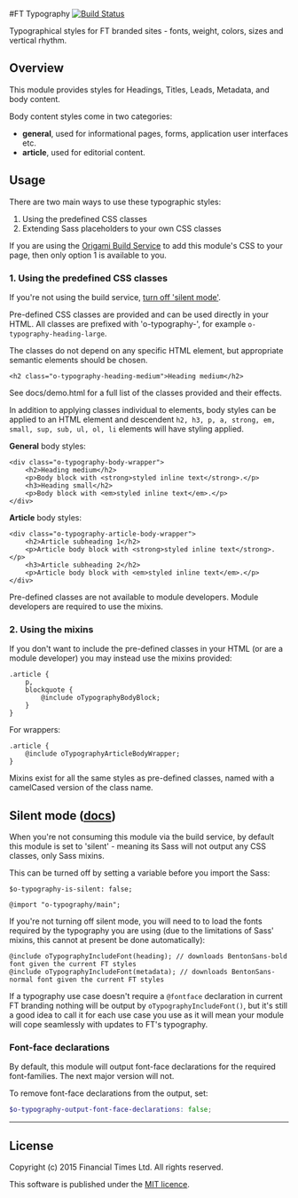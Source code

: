 #FT Typography [![Build Status](https://travis-ci.org/Financial-Times/o-typography.png?branch=master)](https://travis-ci.org/Financial-Times/o-typography)

Typographical styles for FT branded sites - fonts, weight, colors, sizes and vertical rhythm.

## Overview

This module provides styles for Headings, Titles, Leads, Metadata, and body content.

Body content styles come in two categories:

* **general**, used for informational pages, forms, application user interfaces etc.
* **article**, used for editorial content. 

## Usage

There are two main ways to use these typographic styles:

1. Using the predefined CSS classes
2. Extending Sass placeholders to your own CSS classes

If you are using the [Origami Build Service](http://financial-times.github.io/ft-origami/docs/developer-guide/build-service/) to add this module's CSS to your page, then only option 1 is available to you.

### 1. Using the predefined CSS classes

If you're not using the build service, [turn off 'silent mode'](#silentmode).

Pre-defined CSS classes are provided and can be used directly in your HTML. All classes are prefixed with 'o-typography-', for example `o-typography-heading-large`.

The classes do not depend on any specific HTML element, but appropriate semantic elements should be chosen.

	<h2 class="o-typography-heading-medium">Heading medium</h2>

See docs/demo.html for a full list of the classes provided and their effects. 

In addition to applying classes individual to elements, body styles can be applied to an HTML element and descendent `h2, h3, p, a, strong, em, small, sup, sub, ul, ol, li` elements will have styling applied.

**General** body styles:

	<div class="o-typography-body-wrapper">
		<h2>Heading medium</h2>
		<p>Body block with <strong>styled inline text</strong>.</p>
		<h3>Heading small</h2>
		<p>Body block with <em>styled inline text</em>.</p>
	</div>

**Article** body styles:

	<div class="o-typography-article-body-wrapper">
		<h2>Article subheading 1</h2>
		<p>Article body block with <strong>styled inline text</strong>.</p>
		<h3>Article subheading 2</h2>
		<p>Article body block with <em>styled inline text</em>.</p>
	</div>

Pre-defined classes are not available to module developers. Module developers are required to use the mixins.

### 2. Using the mixins

If you don't want to include the pre-defined classes in your HTML (or are a module developer) you may instead use the mixins provided:

	.article {
		p,
		blockquote {
			@include oTypographyBodyBlock;
		}
	}

For wrappers:

	.article {
		@include oTypographyArticleBodyWrapper;
	}

Mixins exist for all the same styles as pre-defined classes, named with a camelCased version of the class name.


## Silent mode ([docs](http://origami.ft.com/docs/syntax/scss/#silent-styles)) <a name="silentmode"></a>

When you're not consuming this module via the build service, by default this module is set to 'silent' - meaning its Sass will not output any CSS classes, only Sass mixins.

This can be turned off by setting a variable before you import the Sass:

	$o-typography-is-silent: false;
	
	@import "o-typography/main";

If you're not turning off silent mode, you will need to to load the fonts required by the typography you are using (due to the limitations of Sass' mixins, this cannot at present be done automatically):

	@include oTypographyIncludeFont(heading); // downloads BentonSans-bold font given the current FT styles
	@include oTypographyIncludeFont(metadata); // downloads BentonSans-normal font given the current FT styles

If a typography use case doesn't require a `@fontface` declaration in current FT branding nothing will be output by `oTypographyIncludeFont()`, but it's still a good idea to call it for each use case you use as it will mean your module will cope seamlessly with updates to FT's typography.

### Font-face declarations

By default, this module will output font-face declarations for the required font-families. The next major version will not.

To remove font-face declarations from the output, set:

```scss
$o-typography-output-font-face-declarations: false;
```

----

## License

Copyright (c) 2015 Financial Times Ltd. All rights reserved.

This software is published under the [MIT licence](http://opensource.org/licenses/MIT).
